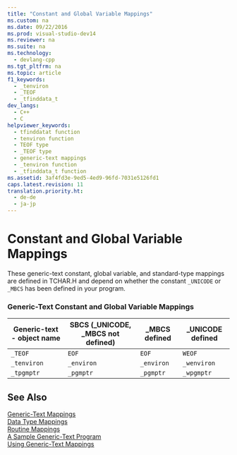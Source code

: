 ```yaml
---
title: "Constant and Global Variable Mappings"
ms.custom: na
ms.date: 09/22/2016
ms.prod: visual-studio-dev14
ms.reviewer: na
ms.suite: na
ms.technology: 
  - devlang-cpp
ms.tgt_pltfrm: na
ms.topic: article
f1_keywords: 
  - _tenviron
  - _TEOF
  - _tfinddata_t
dev_langs: 
  - C++
  - C
helpviewer_keywords: 
  - tfinddatat function
  - tenviron function
  - TEOF type
  - _TEOF type
  - generic-text mappings
  - _tenviron function
  - _tfinddata_t function
ms.assetid: 3af4fd3e-9ed5-4ed9-96fd-7031e5126fd1
caps.latest.revision: 11
translation.priority.ht: 
  - de-de
  - ja-jp
---
```

# Constant and Global Variable Mappings
These generic-text constant, global variable, and standard-type mappings are defined in TCHAR.H and depend on whether the constant `_UNICODE` or `_MBCS` has been defined in your program.  
  
### Generic-Text Constant and Global Variable Mappings  
  
|Generic-text - object name|SBCS (_UNICODE, _MBCS not defined)|_MBCS defined|_UNICODE defined|  
|----------------------------------|--------------------------------------------|--------------------|-----------------------|  
|`_TEOF`|`EOF`|`EOF`|`WEOF`|  
|`_tenviron`|`_environ`|`_environ`|`_wenviron`|  
|`_tpgmptr`|`_pgmptr`|`_pgmptr`|`_wpgmptr`|  
  
## See Also  
 [Generic-Text Mappings](../vs140/generic-text-mappings.md)   
 [Data Type Mappings](../vs140/data-type-mappings.md)   
 [Routine Mappings](../vs140/routine-mappings.md)   
 [A Sample Generic-Text Program](../vs140/a-sample-generic-text-program.md)   
 [Using Generic-Text Mappings](../vs140/using-generic-text-mappings.md)
